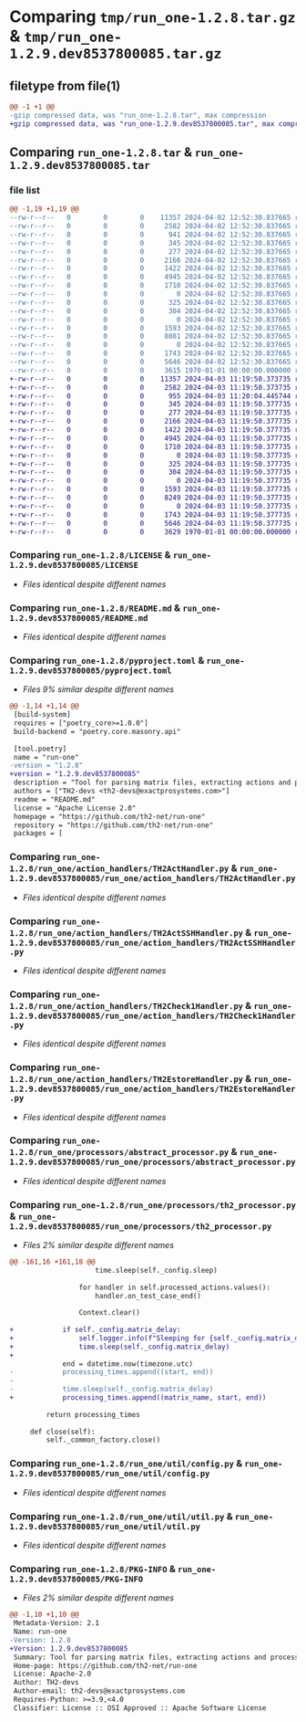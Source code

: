 # Comparing `tmp/run_one-1.2.8.tar.gz` & `tmp/run_one-1.2.9.dev8537800085.tar.gz`

## filetype from file(1)

```diff
@@ -1 +1 @@
-gzip compressed data, was "run_one-1.2.8.tar", max compression
+gzip compressed data, was "run_one-1.2.9.dev8537800085.tar", max compression
```

## Comparing `run_one-1.2.8.tar` & `run_one-1.2.9.dev8537800085.tar`

### file list

```diff
@@ -1,19 +1,19 @@
--rw-r--r--   0        0        0    11357 2024-04-02 12:52:30.837665 run_one-1.2.8/LICENSE
--rw-r--r--   0        0        0     2582 2024-04-02 12:52:30.837665 run_one-1.2.8/README.md
--rw-r--r--   0        0        0      941 2024-04-02 12:52:30.837665 run_one-1.2.8/pyproject.toml
--rw-r--r--   0        0        0      345 2024-04-02 12:52:30.837665 run_one-1.2.8/run_one/__init__.py
--rw-r--r--   0        0        0      277 2024-04-02 12:52:30.837665 run_one-1.2.8/run_one/action_handlers/SleepHandler.py
--rw-r--r--   0        0        0     2166 2024-04-02 12:52:30.837665 run_one-1.2.8/run_one/action_handlers/TH2ActHandler.py
--rw-r--r--   0        0        0     1422 2024-04-02 12:52:30.837665 run_one-1.2.8/run_one/action_handlers/TH2ActSSHHandler.py
--rw-r--r--   0        0        0     4945 2024-04-02 12:52:30.837665 run_one-1.2.8/run_one/action_handlers/TH2Check1Handler.py
--rw-r--r--   0        0        0     1710 2024-04-02 12:52:30.837665 run_one-1.2.8/run_one/action_handlers/TH2EstoreHandler.py
--rw-r--r--   0        0        0        0 2024-04-02 12:52:30.837665 run_one-1.2.8/run_one/action_handlers/__init__.py
--rw-r--r--   0        0        0      325 2024-04-02 12:52:30.837665 run_one-1.2.8/run_one/action_handlers/abstract_action_handler.py
--rw-r--r--   0        0        0      304 2024-04-02 12:52:30.837665 run_one-1.2.8/run_one/action_handlers/context.py
--rw-r--r--   0        0        0        0 2024-04-02 12:52:30.837665 run_one-1.2.8/run_one/processors/__init__.py
--rw-r--r--   0        0        0     1593 2024-04-02 12:52:30.837665 run_one-1.2.8/run_one/processors/abstract_processor.py
--rw-r--r--   0        0        0     8081 2024-04-02 12:52:30.837665 run_one-1.2.8/run_one/processors/th2_processor.py
--rw-r--r--   0        0        0        0 2024-04-02 12:52:30.837665 run_one-1.2.8/run_one/util/__init__.py
--rw-r--r--   0        0        0     1743 2024-04-02 12:52:30.837665 run_one-1.2.8/run_one/util/config.py
--rw-r--r--   0        0        0     5646 2024-04-02 12:52:30.837665 run_one-1.2.8/run_one/util/util.py
--rw-r--r--   0        0        0     3615 1970-01-01 00:00:00.000000 run_one-1.2.8/PKG-INFO
+-rw-r--r--   0        0        0    11357 2024-04-03 11:19:50.373735 run_one-1.2.9.dev8537800085/LICENSE
+-rw-r--r--   0        0        0     2582 2024-04-03 11:19:50.373735 run_one-1.2.9.dev8537800085/README.md
+-rw-r--r--   0        0        0      955 2024-04-03 11:20:04.445744 run_one-1.2.9.dev8537800085/pyproject.toml
+-rw-r--r--   0        0        0      345 2024-04-03 11:19:50.377735 run_one-1.2.9.dev8537800085/run_one/__init__.py
+-rw-r--r--   0        0        0      277 2024-04-03 11:19:50.377735 run_one-1.2.9.dev8537800085/run_one/action_handlers/SleepHandler.py
+-rw-r--r--   0        0        0     2166 2024-04-03 11:19:50.377735 run_one-1.2.9.dev8537800085/run_one/action_handlers/TH2ActHandler.py
+-rw-r--r--   0        0        0     1422 2024-04-03 11:19:50.377735 run_one-1.2.9.dev8537800085/run_one/action_handlers/TH2ActSSHHandler.py
+-rw-r--r--   0        0        0     4945 2024-04-03 11:19:50.377735 run_one-1.2.9.dev8537800085/run_one/action_handlers/TH2Check1Handler.py
+-rw-r--r--   0        0        0     1710 2024-04-03 11:19:50.377735 run_one-1.2.9.dev8537800085/run_one/action_handlers/TH2EstoreHandler.py
+-rw-r--r--   0        0        0        0 2024-04-03 11:19:50.377735 run_one-1.2.9.dev8537800085/run_one/action_handlers/__init__.py
+-rw-r--r--   0        0        0      325 2024-04-03 11:19:50.377735 run_one-1.2.9.dev8537800085/run_one/action_handlers/abstract_action_handler.py
+-rw-r--r--   0        0        0      304 2024-04-03 11:19:50.377735 run_one-1.2.9.dev8537800085/run_one/action_handlers/context.py
+-rw-r--r--   0        0        0        0 2024-04-03 11:19:50.377735 run_one-1.2.9.dev8537800085/run_one/processors/__init__.py
+-rw-r--r--   0        0        0     1593 2024-04-03 11:19:50.377735 run_one-1.2.9.dev8537800085/run_one/processors/abstract_processor.py
+-rw-r--r--   0        0        0     8249 2024-04-03 11:19:50.377735 run_one-1.2.9.dev8537800085/run_one/processors/th2_processor.py
+-rw-r--r--   0        0        0        0 2024-04-03 11:19:50.377735 run_one-1.2.9.dev8537800085/run_one/util/__init__.py
+-rw-r--r--   0        0        0     1743 2024-04-03 11:19:50.377735 run_one-1.2.9.dev8537800085/run_one/util/config.py
+-rw-r--r--   0        0        0     5646 2024-04-03 11:19:50.377735 run_one-1.2.9.dev8537800085/run_one/util/util.py
+-rw-r--r--   0        0        0     3629 1970-01-01 00:00:00.000000 run_one-1.2.9.dev8537800085/PKG-INFO
```

### Comparing `run_one-1.2.8/LICENSE` & `run_one-1.2.9.dev8537800085/LICENSE`

 * *Files identical despite different names*

### Comparing `run_one-1.2.8/README.md` & `run_one-1.2.9.dev8537800085/README.md`

 * *Files identical despite different names*

### Comparing `run_one-1.2.8/pyproject.toml` & `run_one-1.2.9.dev8537800085/pyproject.toml`

 * *Files 9% similar despite different names*

```diff
@@ -1,14 +1,14 @@
 [build-system]
 requires = ["poetry_core>=1.0.0"]
 build-backend = "poetry.core.masonry.api"
 
 [tool.poetry]
 name = "run-one"
-version = "1.2.8"
+version = "1.2.9.dev8537800085"
 description = "Tool for parsing matrix files, extracting actions and processing them according to user defined logic"
 authors = ["TH2-devs <th2-devs@exactprosystems.com>"]
 readme = "README.md"
 license = "Apache License 2.0"
 homepage = "https://github.com/th2-net/run-one"
 repository = "https://github.com/th2-net/run-one"
 packages = [
```

### Comparing `run_one-1.2.8/run_one/action_handlers/TH2ActHandler.py` & `run_one-1.2.9.dev8537800085/run_one/action_handlers/TH2ActHandler.py`

 * *Files identical despite different names*

### Comparing `run_one-1.2.8/run_one/action_handlers/TH2ActSSHHandler.py` & `run_one-1.2.9.dev8537800085/run_one/action_handlers/TH2ActSSHHandler.py`

 * *Files identical despite different names*

### Comparing `run_one-1.2.8/run_one/action_handlers/TH2Check1Handler.py` & `run_one-1.2.9.dev8537800085/run_one/action_handlers/TH2Check1Handler.py`

 * *Files identical despite different names*

### Comparing `run_one-1.2.8/run_one/action_handlers/TH2EstoreHandler.py` & `run_one-1.2.9.dev8537800085/run_one/action_handlers/TH2EstoreHandler.py`

 * *Files identical despite different names*

### Comparing `run_one-1.2.8/run_one/processors/abstract_processor.py` & `run_one-1.2.9.dev8537800085/run_one/processors/abstract_processor.py`

 * *Files identical despite different names*

### Comparing `run_one-1.2.8/run_one/processors/th2_processor.py` & `run_one-1.2.9.dev8537800085/run_one/processors/th2_processor.py`

 * *Files 2% similar despite different names*

```diff
@@ -161,16 +161,18 @@
                     time.sleep(self._config.sleep)
 
                 for handler in self.processed_actions.values():
                     handler.on_test_case_end()
 
                 Context.clear()
 
+            if self._config.matrix_delay:
+                self.logger.info(f"Sleeping for {self._config.matrix_delay} before next matrix")
+                time.sleep(self._config.matrix_delay)
+            
             end = datetime.now(timezone.utc)
-            processing_times.append((start, end))
-
-            time.sleep(self._config.matrix_delay)
+            processing_times.append((matrix_name, start, end))
 
         return processing_times
 
     def close(self):
         self._common_factory.close()
```

### Comparing `run_one-1.2.8/run_one/util/config.py` & `run_one-1.2.9.dev8537800085/run_one/util/config.py`

 * *Files identical despite different names*

### Comparing `run_one-1.2.8/run_one/util/util.py` & `run_one-1.2.9.dev8537800085/run_one/util/util.py`

 * *Files identical despite different names*

### Comparing `run_one-1.2.8/PKG-INFO` & `run_one-1.2.9.dev8537800085/PKG-INFO`

 * *Files 2% similar despite different names*

```diff
@@ -1,10 +1,10 @@
 Metadata-Version: 2.1
 Name: run-one
-Version: 1.2.8
+Version: 1.2.9.dev8537800085
 Summary: Tool for parsing matrix files, extracting actions and processing them according to user defined logic
 Home-page: https://github.com/th2-net/run-one
 License: Apache-2.0
 Author: TH2-devs
 Author-email: th2-devs@exactprosystems.com
 Requires-Python: >=3.9,<4.0
 Classifier: License :: OSI Approved :: Apache Software License
```


